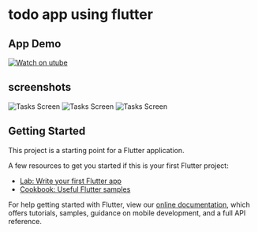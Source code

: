 # todo app using flutter

## App Demo

[![Watch on utube](https://gifyu.com/image/GCBF)](https://youtu.be/4CaGaRVZoCQ)

## screenshots

![Tasks Screen](https://ibb.co/xMx6WVx)
![Tasks Screen](https://ibb.co/D7KkygW)
![Tasks Screen](https://ibb.co/7VG7457)



## Getting Started

This project is a starting point for a Flutter application.

A few resources to get you started if this is your first Flutter project:

- [Lab: Write your first Flutter app](https://flutter.dev/docs/get-started/codelab)
- [Cookbook: Useful Flutter samples](https://flutter.dev/docs/cookbook)

For help getting started with Flutter, view our
[online documentation](https://flutter.dev/docs), which offers tutorials,
samples, guidance on mobile development, and a full API reference.
